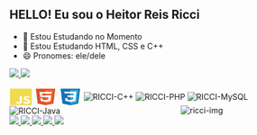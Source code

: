 ## HELLO! Eu sou o Heitor Reis Ricci

- 🔭 Estou Estudando no Momento
- 🌱 Estou Estudando HTML, CSS e C++
- 😄 Pronomes: ele/dele

<div>
  <a href="https://github.com/riccidev-cmd">
    <img height="180" src="https://github-readme-stats.vercel.app/api?username=riccidev-cmd&show_icons=true&theme=transparent"/>
    <img height="180" src="https://github-readme-stats.vercel.app/api/top-langs/?username=riccidev-cmd&layout=compact"/>
  </a>
</div>

<div style="display: inline_block"><br>
  <img align="center" alt="RICCI-Js" height="30" width="40" src="https://raw.githubusercontent.com/devicons/devicon/master/icons/javascript/javascript-plain.svg">
  <img align="center" alt="RICCI-HTML" height="30" width="40" src="https://raw.githubusercontent.com/devicons/devicon/master/icons/html5/html5-original.svg">
  <img align="center" alt="RICCI-CSS" height="30" width="40" src="https://raw.githubusercontent.com/devicons/devicon/master/icons/css3/css3-original.svg">
  <img align="center" alt="RICCI-C++" height="30" width="40" src="https://cdn.jsdelivr.net/gh/devicons/devicon@latest/icons/cplusplus/cplusplus-original.svg">
  <img align="center" alt="RICCI-PHP" height="30" width="40" src="https://cdn.jsdelivr.net/gh/devicons/devicon@latest/icons/php/php-original.svg">
  <img align="center" alt="RICCI-MySQL" height="30" width="40" src="https://cdn.jsdelivr.net/gh/devicons/devicon@latest/icons/mysql/mysql-original.svg">
  <img align="center" alt="RICCI-Java" height="30" width="40" src="https://cdn.jsdelivr.net/gh/devicons/devicon@latest/icons/java/java-original-wordmark.svg">
  <img align="right" alt="ricci-img" height="300" width="200" src="https://github.com/user-attachments/assets/2ab3cf68-4e9f-475f-9597-62d7e1ce06e3" />
</div>

<div> 
  <a href="https://www.instagram.com/heitorriccii" target="_blank">
    <img src="https://img.shields.io/badge/-Instagram-%23E4405F?style=for-the-badge&logo=instagram&logoColor=white" target="_blank">
  </a>
  <a href="https://www.twitch.tv/ricci41" target="_blank">
    <img src="https://img.shields.io/badge/Twitch-9146FF?style=for-the-badge&logo=twitch&logoColor=white" target="_blank">
  </a>
  <a href="https://discord.gg/eoscara" target="_blank">
    <img src="https://img.shields.io/badge/Discord-7289DA?style=for-the-badge&logo=discord&logoColor=white" target="_blank">
  </a> 
  <a href="mailto:heitor.reis.ricci@gmail.com">
    <img src="https://img.shields.io/badge/-Gmail-%23333?style=for-the-badge&logo=gmail&logoColor=white" target="_blank">
  </a>
  <a href="https://www.linkedin.com/in/heitor-reis-ricci-852382357?utm_source=share&utm_campaign=share_via&utm_content=profile&utm_medium=android_app" target="_blank">
    <img src="https://img.shields.io/badge/-LinkedIn-%230077B5?style=for-the-badge&logo=linkedin&logoColor=white" target="_blank">
  </a> 
</div>
